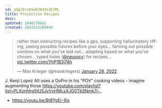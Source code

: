 ```yaml
---
id: pGglDrz6SaRJW49sdE3ML
title: Projection Recipes
desc: 
updated: 1646270662
created: 1643415389444
---
```


<blockquote class="twitter-tweet"><p lang="en" dir="ltr">rather than instructing recipes like a gps, supporting hallucinatory riffing, seeing possible futures before your eyes… fanning out possible combos on what you’ve laid out… adapting based on what you’ve chosen… typed holes (<a href="https://twitter.com/neurocy?ref_src=twsrc%5Etfw">@neurocy</a>) for recipes… <a href="https://t.co/YhP1B3j74h">pic.twitter.com/YhP1B3j74h</a></p>&mdash; Max Krieger (@maxkriegers) <a href="https://twitter.com/maxkriegers/status/1487149773014458370?ref_src=twsrc%5Etfw">January 28, 2022</a></blockquote> <script async src="https://platform.twitter.com/widgets.js" charset="utf-8"></script>

J. Kenji Lopez Alt uses a GoPro in his “POV” cooking videos - imagine augmenting those https://youtube.com/playlist?list=PLXonhhg5tUSJvVvHMLsXJG0TbSNmk7j-_

- https://youtu.be/Bt8YgEr-9is
